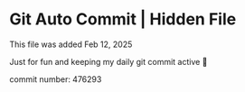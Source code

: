 # Git Auto Commit | Hidden File

This file was added Feb 12, 2025

Just for fun and keeping my daily git commit active 🤪

commit number: 476293
